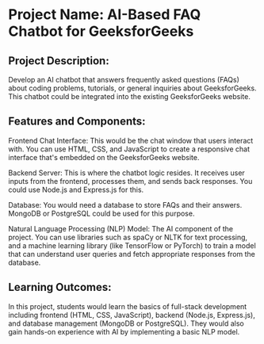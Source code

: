 # Project Name: AI-Based FAQ Chatbot for GeeksforGeeks

## Project Description:

Develop an AI chatbot that answers frequently asked questions (FAQs) about coding problems, tutorials, or general inquiries about GeeksforGeeks. This chatbot could be integrated into the existing GeeksforGeeks website.

## Features and Components:

Frontend Chat Interface: This would be the chat window that users interact with. You can use HTML, CSS, and JavaScript to create a responsive chat interface that's embedded on the GeeksforGeeks website.

Backend Server: This is where the chatbot logic resides. It receives user inputs from the frontend, processes them, and sends back responses. You could use Node.js and Express.js for this.

Database: You would need a database to store FAQs and their answers. MongoDB or PostgreSQL could be used for this purpose.

Natural Language Processing (NLP) Model: The AI component of the project. You can use libraries such as spaCy or NLTK for text processing, and a machine learning library (like TensorFlow or PyTorch) to train a model that can understand user queries and fetch appropriate responses from the database.

## Learning Outcomes:

In this project, students would learn the basics of full-stack development including frontend (HTML, CSS, JavaScript), backend (Node.js, Express.js), and database management (MongoDB or PostgreSQL). They would also gain hands-on experience with AI by implementing a basic NLP model.